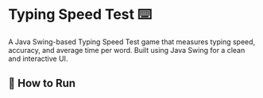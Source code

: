 # Typing Speed Test ⌨️

A Java Swing-based Typing Speed Test game that measures typing speed, accuracy, and average time per word. Built using Java Swing for a clean and interactive UI.

## 🚀 How to Run
